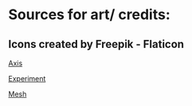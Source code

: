 # Sources for art/ credits:

## Icons created by Freepik - Flaticon
<a href="https://www.flaticon.com/free-icons/axis" title="axis icon">Axis</a>

<a href="https://www.flaticon.com/free-icons/experiment" title="Experiment icon">Experiment</a>

<a href="https://www.flaticon.com/free-icons/mesh" title="mesh icon">Mesh</a>

